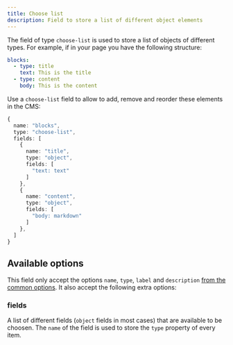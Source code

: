 ```yaml
---
title: Choose list
description: Field to store a list of different object elements
---
```


The field of type `choose-list` is used to store a list of objects of different
types. For example, if in your page you have the following structure:

```yml
blocks:
  - type: title
    text: This is the title
  - type: content
    body: This is the content
```

Use a `choose-list` field to allow to add, remove and reorder these elements in
the CMS:

```ts
{
  name: "blocks",
  type: "choose-list",
  fields: [
    {
      name: "title",
      type: "object",
      fields: [
        "text: text"
      ]
    },
    {
      name: "content",
      type: "object",
      fields: [
        "body: markdown"
      ]
    },
  ]
}
```

## Available options

This field only accept the options `name`, `type`, `label` and `description`
[from the common options](../configuration/fields.md#common-field-options). It
also accept the following extra options:

### fields

A list of different fields (`object` fields in most cases) that are available to
be choosen. The `name` of the field is used to store the `type` property of
every item.
